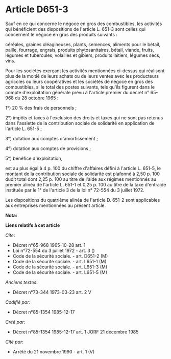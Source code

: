 # Article D651-3

Sauf en ce qui concerne le négoce en gros des combustibles, les activités qui bénéficient des dispositions de l'article L.
651-3 sont celles qui concernent le négoce en gros des produits suivants :

céréales, graines oléagineuses, plants, semences, aliments pour le bétail, paille, fourrage, engrais, produits
phytosanitaires, bétail, viande, fruits, légumes et tubercules, volailles et gibiers, produits laitiers, légumes secs, vins. 

Pour les sociétés exerçant les activités mentionnées ci-dessus qui réalisent plus de la moitié de leurs achats ou de leurs
ventes avec les producteurs agricoles ou leurs coopératives et les sociétés de négoce en gros des combustibles, si le total
des postes suivants, tels qu'ils figurent dans le compte d'exploitation générale prévu à l'article premier du décret n°
65-968 du 28 octobre 1965 : 

1°) 20 % des frais de personnels ; 

2°) impôts et taxes à l'exclusion des droits et taxes qui ne sont pas retenus dans l'assiette de la contribution sociale de
solidarité en application de l'article L. 651-5 ; 

3°) dotation aux comptes d'amortissement ; 

4°) dotation aux comptes de provisions ; 

5°) bénéfice d'exploitation, 

est au plus égal à 4 p. 100 du chiffre d'affaires défini à l'article L. 651-5, le montant de la contribution sociale de
solidarité est plafonné à 2,50 p. 100 dudit total dont 2,25 p. 100 au titre de l'aide aux régimes mentionnés au premier
alinéa de l'article L. 651-1 et 0,25 p. 100 au titre de la taxe d'entraide instituée par le 1° de l'article 3 de la loi n°
72-554 du 3 juillet 1972. 

Les dispositions du quatrième alinéa de l'article D. 651-2 sont applicables aux entreprises mentionnées au présent article.

**Nota:**



**Liens relatifs à cet article**

_Cite_:

  - Décret n°65-968 1965-10-28 art. 1
  - Loi n°72-554 du 3 juillet 1972 - art. 3 ()
  - Code de la sécurité sociale. - art. D651-2 (M)
  - Code de la sécurité sociale. - art. L651-1 (M)
  - Code de la sécurité sociale. - art. L651-3 (M)
  - Code de la sécurité sociale. - art. L651-5 (M)

_Anciens textes_:

  - Décret n°73-344 1973-03-23 art. 2 V

_Codifié par_:

  - Décret n°85-1354 1985-12-17

_Créé par_:

  - Décret n°85-1354 1985-12-17 art. 1 JORF 21 décembre 1985

_Cité par_:

  - Arrêté du 21 novembre 1990 - art. 1 (V)
